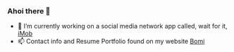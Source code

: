 ### Ahoi there 👋
- 🔭 I’m currently working on a social media network app called, wait for it, [iMob](https://imob-app.herokuapp.com)
- 📫 Contact info and Resume Portfolio found on my website [Bomi](https://www.bomigaruba.tech)
